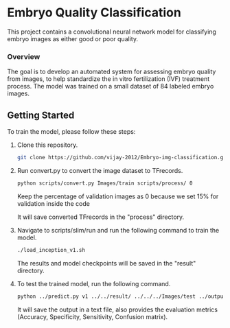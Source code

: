 # Embryo Quality Classification
This project contains a convolutional neural network model for classifying embryo images as either good or poor quality.

### Overview
The goal is to develop an automated system for assessing embryo quality from images, to help standardize the in vitro fertilization (IVF) treatment process. The model was trained on a small dataset of 84 labeled embryo images.

## Getting Started

To train the model, please follow these steps:

1. Clone this repository.

    ```bash
   git clone https://github.com/vijay-2012/Embryo-img-classification.git
   ```

2. Run convert.py to convert the image dataset to TFrecords.

    ```bash
   python scripts/convert.py Images/train scripts/process/ 0
   ```

    Keep the percentage of validation images as 0 because we set 15% for validation inside the code

    It will save converted TFrecords in the "process" directory.
3. Navigate to scripts/slim/run and run the following command to train the model.

    ```bash
   ./load_inception_v1.sh
   ```
   The results and model checkpoints will be saved in the "result" directory.

4. To test the trained model, run the following command.

    ```bash
   python ../predict.py v1 ../../result/ ../../../Images/test ../output.txt 2
   ```

   It will save the output in a text file, also provides the evaluation metrics (Accuracy, Specificity, Sensitivity, Confusion matrix).
